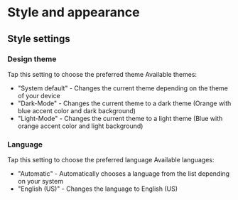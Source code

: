 # Style and appearance

## Style settings

### Design theme

Tap this setting to choose the preferred theme
Available themes:
- "System default" - Changes the current theme depending on the theme of your device
- "Dark-Mode" - Changes the current theme to a dark theme (Orange with blue accent color and dark background)
- "Light-Mode" - Changes the current theme to a light theme (Blue with orange accent color and light background)

### Language

Tap this setting to choose the preferred language
Available languages:
- "Automatic" - Automatically chooses a language from the list depending on your system
- "English (US)" - Changes the language to English (US)
